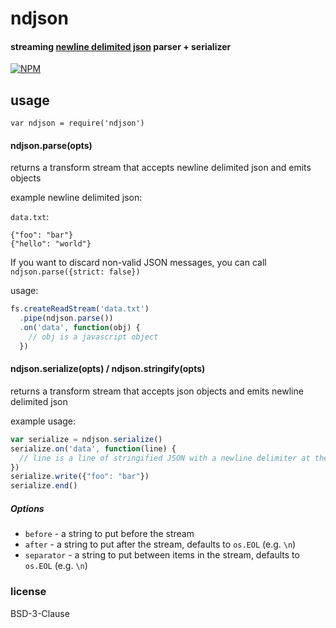 # ndjson

#### streaming [newline delimited json](https://en.wikipedia.org/wiki/Line_Delimited_JSON) parser + serializer

[![NPM](https://nodei.co/npm/ndjson.png)](https://nodei.co/npm/ndjson/)

## usage

```
var ndjson = require('ndjson')
```

#### ndjson.parse(opts)

returns a transform stream that accepts newline delimited json and emits objects

example newline delimited json:

`data.txt`:

```
{"foo": "bar"}
{"hello": "world"}
```

If you want to discard non-valid JSON messages, you can call `ndjson.parse({strict: false})`

usage:

```js
fs.createReadStream('data.txt')
  .pipe(ndjson.parse())
  .on('data', function(obj) {
    // obj is a javascript object
  })
```

#### ndjson.serialize(opts) / ndjson.stringify(opts)

returns a transform stream that accepts json objects and emits newline delimited json

example usage:

```js
var serialize = ndjson.serialize()
serialize.on('data', function(line) {
  // line is a line of stringified JSON with a newline delimiter at the end
})
serialize.write({"foo": "bar"})
serialize.end()
```

##### Options

- `before` - a string to put before the stream
- `after` - a string to put after the stream, defaults to `os.EOL` (e.g. `\n`)
- `separator` - a string to put between items in the stream, defaults to `os.EOL` (e.g. `\n`)

### license

BSD-3-Clause
